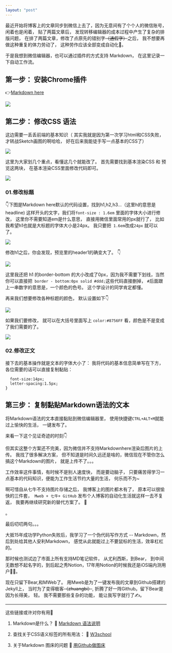 ```yaml
---
layout: "post"
---
```



最近开始将博客上的文章同步到微信上去了，因为无意间有了个个人的微信账号，闲着也是闲着， 贴了两篇文章后， 发现转移编辑器的成本过程中产生了复杂的排版问题， 在排了两篇文章，修改了点原先的错别字~~（通假字）~~之后， 我不想要再做这种重复的体力劳动了， 这种劳作应该全部变成自动化🤖。 

于是我想到微信编辑器，也可以通过插件的方式支持 Markdown， 在这里记录一下自动工作流。 

## 第一步： 安装Chrome插件

👉[Markdown here ](https://chrome.google.com/webstore/detail/markdown-here/elifhakcjgalahccnjkneoccemfahfoa)



![](https://github.com/pandaqr/BlogImageBed/blob/master/img/20200103191534.png?raw=true)




## 第二步： 修改CSS 语法

这边需要一丢丢前端的基本知识（ 其实我就是因为第一次学习html和CSS失败，才转战Sketch画图的啊哈哈， 好在后来我能徒手写一点基本的CSS了） 


![](https://raw.githubusercontent.com/pandaqr/BlogImageBed/master/img/20200103192835.png)



这里为大家划几个重点，看懂这几个就能改了。 首先需要找到基本渲染CSS 和 预览这两块， 在基本渲染CSS里面修改代码即可。 


![](https://raw.githubusercontent.com/pandaqr/BlogImageBed/master/img/20200103193035.png)





### 01.修改标题

 👇下图是Markdown here默认的代码设置，找到h1,h2,h3...（这里h的意思是headline) 这样开头的文字，我们将`font-size : 1.6em` 里面的字体大小进行修改， 这里你不需要知道em是什么意思， 直接用微信里面常用的px就行了， 比如我希望h1也就是大标题的字体大小是24px。 我只要把` 1.6em`改成`24px` 就可以了。 

![](https://raw.githubusercontent.com/pandaqr/BlogImageBed/master/img/20200103193119.png)


修改h1之后，你会发现，预览里的header1的确变大了。 👇

![](https://raw.githubusercontent.com/pandaqr/BlogImageBed/master/img/20200103193139.png)



这里我还把 h1 的border-bottom 的大小改成了0px，因为我不需要下划线，当然你可以直接把` border - bottom:0px solid #ddd;`这些代码直接删掉， `#`后面跟上一串数字的意思是，一个颜色的色号。 这个学设计的同学肯定都懂。 

再来我们想要修改各种标题的颜色， 默认设置如下👇

![](https://raw.githubusercontent.com/pandaqr/BlogImageBed/master/img/20200103193207.png)


如果我们要修改， 就可以在大括号里面写上 `color:#8756FF`
看，颜色是不是变成了我们需要的了。 

![](https://raw.githubusercontent.com/pandaqr/BlogImageBed/master/img/20200103193236.png)


### 02.修改正文
接下去的基本操作就是文本的字体大小了：
我将代码的基本信息简单写在下方，各位需要的话可以直接复制黏贴： 

```p{
  font-size:14px;
  letter-spacing:1.5px;
}
```




## 第三步： 复制黏贴Markdown语法的文本

将Markdown语法的文本直接黏贴到微信编辑器里， 使用快捷键`CTRL+ALT+M`就能过上愉快的生活， 一键发布了。 

来看一下这个见证奇迹的时刻👇

但其实这整个方案还不完美，因为微信并不支持Markdownhere渲染后图片的上传。 我找了很多解决方案， 但不知道是时间久远还是啥的，微信现在不管你怎么搞这个Markdown的图片， 就是上传不了。。。


工作效率这件事情，有时候不是别人速度快， 而是要动脑子， 只要痛苦得学习一点基本的代码知识，便能为工作生活节约大量的生活， 何乐而不为~ 

啊可惜自从七牛不支持图片存储之后， 我博客上的图片都木有了， 原本可以很愉快的三件套，` Mweb + 七牛+ GitHub` 发布个人博客的自动化生活就这样一去不复返， 我要再继续研究新的替代方案了。 💪


。

最后叨叨两句。。。

大抵15年成功学Python失败后，我学习了一个伪代码写作方式 -- Markdown，然后到处给其他人安利Markdown， 感觉从此就能过上不要鼠标的生活，效率杠杠的。

那时候也测试边了市面上所有支持MD笔记软件， 从尤利西斯，到Bear， 到中间无数想不起名字的，到后起之秀Notion，17年用Notion的时候我还是iOS端内测用户🤦‍♀️。

现在只留下Bear,和MWeb了。 用Mweb是为了一键发布我的文章到Github搭建的Jekyll上， 当时为了变得极客~~（zhuangbi）~~, 折腾了好一阵Github。留下Bear是因为长得美， 轻。 我不需要那些复杂的功能， 能让我写字就行了✍️。 



-------

这些链接或许对你有用👀

01. Markdown是什么？ 
🔗 [Markdown 语法说明](http://www.markdown.cn)


02. 查找关于CSS语义标签的所有用法： 
🔗 [W3school](https://www.w3school.com.cn/index.html)


03. 关于Markdown 图床的问题
🔗 [用Github做图床](https://www.jianshu.com/p/d51258ef5484) 

